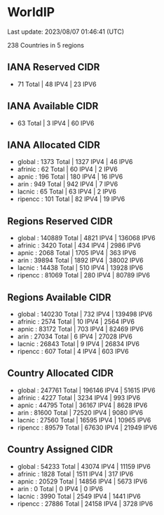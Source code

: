 # WorldIP

Last update: 2023/08/07 01:46:41 (UTC)

238 Countries in 5 regions

## IANA Reserved CIDR

- 71 Total | 48 IPV4 | 23 IPV6

## IANA Available CIDR

- 63 Total | 3 IPV4 | 60 IPV6

## IANA Allocated CIDR

- global : 1373 Total | 1327 IPV4 | 46 IPV6
- afrinic : 62 Total | 60 IPV4 | 2 IPV6
- apnic : 196 Total | 180 IPV4 | 16 IPV6
- arin : 949 Total | 942 IPV4 | 7 IPV6
- lacnic : 65 Total | 63 IPV4 | 2 IPV6
- ripencc : 101 Total | 82 IPV4 | 19 IPV6

## Regions Reserved CIDR

- global : 140889 Total | 4821 IPV4 | 136068 IPV6
- afrinic : 3420 Total | 434 IPV4 | 2986 IPV6
- apnic : 2068 Total | 1705 IPV4 | 363 IPV6
- arin : 39894 Total | 1892 IPV4 | 38002 IPV6
- lacnic : 14438 Total | 510 IPV4 | 13928 IPV6
- ripencc : 81069 Total | 280 IPV4 | 80789 IPV6

## Regions Available CIDR

- global : 140230 Total | 732 IPV4 | 139498 IPV6
- afrinic : 2574 Total | 10 IPV4 | 2564 IPV6
- apnic : 83172 Total | 703 IPV4 | 82469 IPV6
- arin : 27034 Total | 6 IPV4 | 27028 IPV6
- lacnic : 26843 Total | 9 IPV4 | 26834 IPV6
- ripencc : 607 Total | 4 IPV4 | 603 IPV6

## Country Allocated CIDR

- global : 247761 Total | 196146 IPV4 | 51615 IPV6
- afrinic : 4227 Total | 3234 IPV4 | 993 IPV6
- apnic : 44795 Total | 36167 IPV4 | 8628 IPV6
- arin : 81600 Total | 72520 IPV4 | 9080 IPV6
- lacnic : 27560 Total | 16595 IPV4 | 10965 IPV6
- ripencc : 89579 Total | 67630 IPV4 | 21949 IPV6

## Country Assigned CIDR

- global : 54233 Total | 43074 IPV4 | 11159 IPV6
- afrinic : 1828 Total | 1511 IPV4 | 317 IPV6
- apnic : 20529 Total | 14856 IPV4 | 5673 IPV6
- arin : 0 Total | 0 IPV4 | 0 IPV6
- lacnic : 3990 Total | 2549 IPV4 | 1441 IPV6
- ripencc : 27886 Total | 24158 IPV4 | 3728 IPV6
